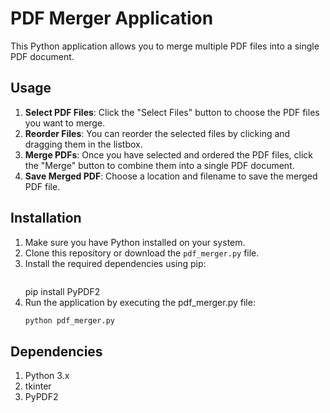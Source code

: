 # PDF Merger Application

This Python application allows you to merge multiple PDF files into a single PDF document.

## Usage

1. **Select PDF Files**: Click the "Select Files" button to choose the PDF files you want to merge.
2. **Reorder Files**: You can reorder the selected files by clicking and dragging them in the listbox.
3. **Merge PDFs**: Once you have selected and ordered the PDF files, click the "Merge" button to combine them into a single PDF document.
4. **Save Merged PDF**: Choose a location and filename to save the merged PDF file.

## Installation

1. Make sure you have Python installed on your system.
2. Clone this repository or download the `pdf_merger.py` file.
3. Install the required dependencies using pip:
   ```bash
   ```
   pip install PyPDF2
4. Run the application by executing the pdf_merger.py file:
    ```bash
    python pdf_merger.py
    ```

## Dependencies
1. Python 3.x
2. tkinter 
3. PyPDF2
